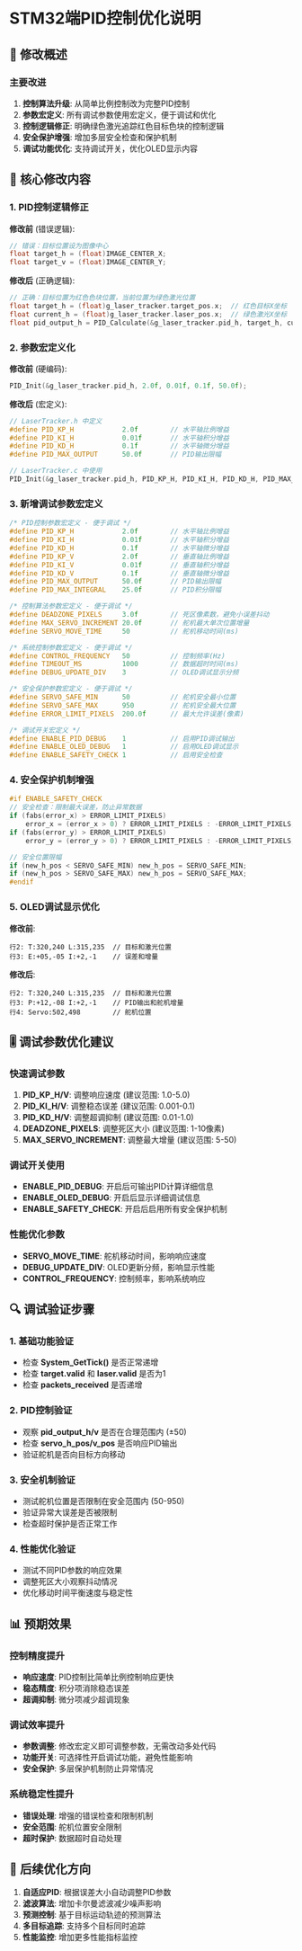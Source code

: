 # STM32端PID控制优化说明

## 🎯 修改概述

### 主要改进
1. **控制算法升级**: 从简单比例控制改为完整PID控制
2. **参数宏定义**: 所有调试参数使用宏定义，便于调试和优化
3. **控制逻辑修正**: 明确绿色激光追踪红色目标色块的控制逻辑
4. **安全保护增强**: 增加多层安全检查和保护机制
5. **调试功能优化**: 支持调试开关，优化OLED显示内容

## 🔧 核心修改内容

### 1. PID控制逻辑修正

**修改前** (错误逻辑):
```c
// 错误：目标位置设为图像中心
float target_h = (float)IMAGE_CENTER_X;
float target_v = (float)IMAGE_CENTER_Y;
```

**修改后** (正确逻辑):
```c
// 正确：目标位置为红色色块位置，当前位置为绿色激光位置
float target_h = (float)g_laser_tracker.target_pos.x;  // 红色目标X坐标
float current_h = (float)g_laser_tracker.laser_pos.x;  // 绿色激光X坐标
float pid_output_h = PID_Calculate(&g_laser_tracker.pid_h, target_h, current_h);
```

### 2. 参数宏定义化

**修改前** (硬编码):
```c
PID_Init(&g_laser_tracker.pid_h, 2.0f, 0.01f, 0.1f, 50.0f);
```

**修改后** (宏定义):
```c
// LaserTracker.h 中定义
#define PID_KP_H            2.0f        // 水平轴比例增益
#define PID_KI_H            0.01f       // 水平轴积分增益
#define PID_KD_H            0.1f        // 水平轴微分增益
#define PID_MAX_OUTPUT      50.0f       // PID输出限幅

// LaserTracker.c 中使用
PID_Init(&g_laser_tracker.pid_h, PID_KP_H, PID_KI_H, PID_KD_H, PID_MAX_OUTPUT);
```

### 3. 新增调试参数宏定义

```c
/* PID控制参数宏定义 - 便于调试 */
#define PID_KP_H            2.0f        // 水平轴比例增益
#define PID_KI_H            0.01f       // 水平轴积分增益
#define PID_KD_H            0.1f        // 水平轴微分增益
#define PID_KP_V            2.0f        // 垂直轴比例增益
#define PID_KI_V            0.01f       // 垂直轴积分增益
#define PID_KD_V            0.1f        // 垂直轴微分增益
#define PID_MAX_OUTPUT      50.0f       // PID输出限幅
#define PID_MAX_INTEGRAL    25.0f       // PID积分限幅

/* 控制算法参数宏定义 - 便于调试 */
#define DEADZONE_PIXELS     3.0f        // 死区像素数，避免小误差抖动
#define MAX_SERVO_INCREMENT 20.0f       // 舵机最大单次位置增量
#define SERVO_MOVE_TIME     50          // 舵机移动时间(ms)

/* 系统控制参数宏定义 - 便于调试 */
#define CONTROL_FREQUENCY   50          // 控制频率(Hz)
#define TIMEOUT_MS          1000        // 数据超时时间(ms)
#define DEBUG_UPDATE_DIV    3           // OLED调试显示分频

/* 安全保护参数宏定义 - 便于调试 */
#define SERVO_SAFE_MIN      50          // 舵机安全最小位置
#define SERVO_SAFE_MAX      950         // 舵机安全最大位置
#define ERROR_LIMIT_PIXELS  200.0f      // 最大允许误差(像素)

/* 调试开关宏定义 */
#define ENABLE_PID_DEBUG    1           // 启用PID调试输出
#define ENABLE_OLED_DEBUG   1           // 启用OLED调试显示
#define ENABLE_SAFETY_CHECK 1           // 启用安全检查
```

### 4. 安全保护机制增强

```c
#if ENABLE_SAFETY_CHECK
// 安全检查：限制最大误差，防止异常数据
if (fabs(error_x) > ERROR_LIMIT_PIXELS) 
    error_x = (error_x > 0) ? ERROR_LIMIT_PIXELS : -ERROR_LIMIT_PIXELS;
if (fabs(error_y) > ERROR_LIMIT_PIXELS) 
    error_y = (error_y > 0) ? ERROR_LIMIT_PIXELS : -ERROR_LIMIT_PIXELS;

// 安全位置限幅
if (new_h_pos < SERVO_SAFE_MIN) new_h_pos = SERVO_SAFE_MIN;
if (new_h_pos > SERVO_SAFE_MAX) new_h_pos = SERVO_SAFE_MAX;
#endif
```

### 5. OLED调试显示优化

**修改前**:
```
行2: T:320,240 L:315,235  // 目标和激光位置
行3: E:+05,-05 I:+2,-1    // 误差和增量
```

**修改后**:
```
行2: T:320,240 L:315,235  // 目标和激光位置
行3: P:+12,-08 I:+2,-1    // PID输出和舵机增量
行4: Servo:502,498        // 舵机位置
```

## 🎚️ 调试参数优化建议

### 快速调试参数
1. **PID_KP_H/V**: 调整响应速度 (建议范围: 1.0-5.0)
2. **PID_KI_H/V**: 调整稳态误差 (建议范围: 0.001-0.1)
3. **PID_KD_H/V**: 调整超调抑制 (建议范围: 0.01-1.0)
4. **DEADZONE_PIXELS**: 调整死区大小 (建议范围: 1-10像素)
5. **MAX_SERVO_INCREMENT**: 调整最大增量 (建议范围: 5-50)

### 调试开关使用
- **ENABLE_PID_DEBUG**: 开启后可输出PID计算详细信息
- **ENABLE_OLED_DEBUG**: 开启后显示详细调试信息
- **ENABLE_SAFETY_CHECK**: 开启后启用所有安全保护机制

### 性能优化参数
- **SERVO_MOVE_TIME**: 舵机移动时间，影响响应速度
- **DEBUG_UPDATE_DIV**: OLED更新分频，影响显示性能
- **CONTROL_FREQUENCY**: 控制频率，影响系统响应

## 🔍 调试验证步骤

### 1. 基础功能验证
- 检查 **System_GetTick()** 是否正常递增
- 检查 **target.valid** 和 **laser.valid** 是否为1
- 检查 **packets_received** 是否递增

### 2. PID控制验证
- 观察 **pid_output_h/v** 是否在合理范围内 (±50)
- 检查 **servo_h_pos/v_pos** 是否响应PID输出
- 验证舵机是否向目标方向移动

### 3. 安全机制验证
- 测试舵机位置是否限制在安全范围内 (50-950)
- 验证异常大误差是否被限制
- 检查超时保护是否正常工作

### 4. 性能优化验证
- 测试不同PID参数的响应效果
- 调整死区大小观察抖动情况
- 优化移动时间平衡速度与稳定性

## 📊 预期效果

### 控制精度提升
- **响应速度**: PID控制比简单比例控制响应更快
- **稳态精度**: 积分项消除稳态误差
- **超调抑制**: 微分项减少超调现象

### 调试效率提升
- **参数调整**: 修改宏定义即可调整参数，无需改动多处代码
- **功能开关**: 可选择性开启调试功能，避免性能影响
- **安全保护**: 多层保护机制防止异常情况

### 系统稳定性提升
- **错误处理**: 增强的错误检查和限制机制
- **安全范围**: 舵机位置安全限制
- **超时保护**: 数据超时自动处理

## 🎯 后续优化方向

1. **自适应PID**: 根据误差大小自动调整PID参数
2. **滤波算法**: 增加卡尔曼滤波减少噪声影响
3. **预测控制**: 基于目标运动轨迹的预测算法
4. **多目标追踪**: 支持多个目标同时追踪
5. **性能监控**: 增加更多性能指标监控
